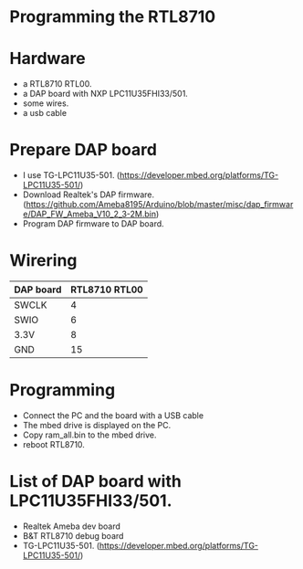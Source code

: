 # Programming the RTL8710

# Hardware
* a RTL8710 RTL00.
* a DAP board with NXP LPC11U35FHI33/501.
* some wires.
* a usb cable

# Prepare DAP board
* I use TG-LPC11U35-501. (https://developer.mbed.org/platforms/TG-LPC11U35-501/)
* Download Realtek's DAP firmware. (https://github.com/Ameba8195/Arduino/blob/master/misc/dap_firmware/DAP_FW_Ameba_V10_2_3-2M.bin)
* Program DAP firmware to DAP board.

# Wirering

| DAP board | RTL8710 RTL00 |
|---|---|
| SWCLK | 4 |
| SWIO | 6 |
| 3.3V | 8 |
| GND | 15 |

# Programming
* Connect the PC and the board with a USB cable
* The mbed drive is displayed on the PC.
* Copy ram_all.bin to the mbed drive.
* reboot RTL8710.

# List of DAP board with LPC11U35FHI33/501.
* Realtek Ameba dev board
* B&T RTL8710 debug board
* TG-LPC11U35-501. (https://developer.mbed.org/platforms/TG-LPC11U35-501/)


